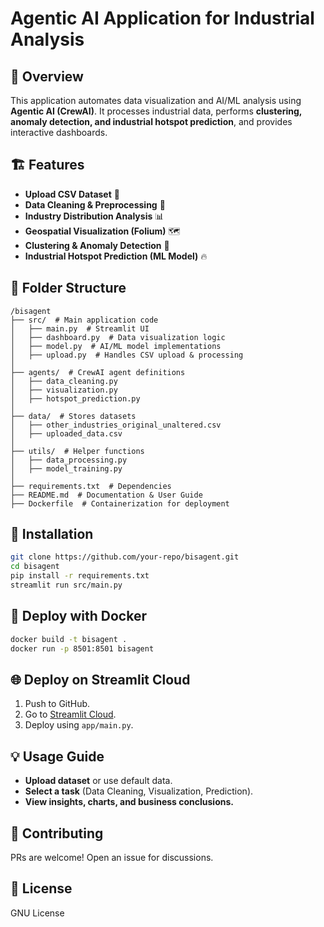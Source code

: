 # Agentic AI Application for Industrial Analysis

## 📌 Overview

This application automates data visualization and AI/ML analysis using **Agentic AI (CrewAI)**. It processes industrial data, performs **clustering, anomaly detection, and industrial hotspot prediction**, and provides interactive dashboards.

## 🏗️ Features

- **Upload CSV Dataset** 📂
- **Data Cleaning & Preprocessing** 🧹
- **Industry Distribution Analysis** 📊
- **Geospatial Visualization (Folium)** 🗺️
- **Clustering & Anomaly Detection** 🚀
- **Industrial Hotspot Prediction (ML Model)** 🔥

## 📁 Folder Structure

```
/bisagent
├── src/  # Main application code
│   ├── main.py  # Streamlit UI
│   ├── dashboard.py  # Data visualization logic
│   ├── model.py  # AI/ML model implementations
│   ├── upload.py  # Handles CSV upload & processing
│
├── agents/  # CrewAI agent definitions
│   ├── data_cleaning.py
│   ├── visualization.py
│   ├── hotspot_prediction.py
│
├── data/  # Stores datasets
│   ├── other_industries_original_unaltered.csv
│   ├── uploaded_data.csv
│
├── utils/  # Helper functions
│   ├── data_processing.py
│   ├── model_training.py
│
├── requirements.txt  # Dependencies
├── README.md  # Documentation & User Guide
├── Dockerfile  # Containerization for deployment
```

## 🚀 Installation

```bash
git clone https://github.com/your-repo/bisagent.git
cd bisagent
pip install -r requirements.txt
streamlit run src/main.py
```

## 🐳 Deploy with Docker

```bash
docker build -t bisagent .
docker run -p 8501:8501 bisagent
```

## 🌐 Deploy on Streamlit Cloud

1. Push to GitHub.
2. Go to [Streamlit Cloud](https://share.streamlit.io/).
3. Deploy using `app/main.py`.

## 💡 Usage Guide

- **Upload dataset** or use default data.
- **Select a task** (Data Cleaning, Visualization, Prediction).
- **View insights, charts, and business conclusions.**

## 🤝 Contributing

PRs are welcome! Open an issue for discussions.

## 📝 License

GNU License
